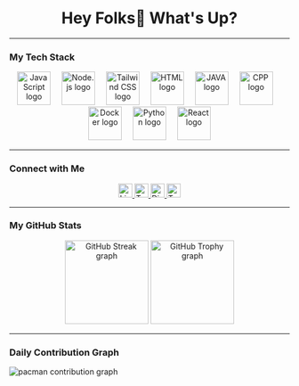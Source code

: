 <h1 align="center">Hey Folks👋 What's Up?</h1>

---

### My Tech Stack

<div align="center">
  <img src="https://skillicons.dev/icons?i=js" height="60" alt="JavaScript logo" />
  <img width="12" />
  <img src="https://skillicons.dev/icons?i=nodejs" height="60" alt="Node.js logo" />
  <img width="12" />
  <img src="https://skillicons.dev/icons?i=tailwind" height="60" alt="Tailwind CSS logo" />
  <img width="12" />
  <img src="https://skillicons.dev/icons?i=html" height="60" alt="HTML logo" />
  <img width="12" />
  <img src="https://skillicons.dev/icons?i=java" height="60" alt="JAVA logo" />
  <img width="12" />
  <img src="https://skillicons.dev/icons?i=cpp" height="60" alt="CPP logo" />
  <img width="12" />
  <img src="https://skillicons.dev/icons?i=docker" height="60" alt="Docker logo" />
  <img width="12" />
  <img src="https://skillicons.dev/icons?i=py" height="60" alt="Python logo" />
  <img width="12" />
  <img src="https://skillicons.dev/icons?i=react" height="60" alt="React logo" />
</div>

---

### Connect with Me

<div align="center">
  <a href="https://linkedin.com/in/your-linkedin-profile" target="_blank">
    <img src="https://img.shields.io/static/v1?message=LinkedIn&logo=linkedin&label=&color=0077B5&logoColor=white&labelColor=&style=for-the-badge" height="25" alt="LinkedIn logo" />
  </a>
  <a href="https://twitter.com/your-twitter-handle" target="_blank">
    <img src="https://img.shields.io/static/v1?message=Twitter&logo=twitter&label=&color=1DA1F2&logoColor=white&labelColor=&style=for-the-badge" height="25" alt="Twitter logo" />
  </a>
  <a href="https://discordapp.com/users/your-discord-id" target="_blank">
    <img src="https://img.shields.io/static/v1?message=Discord&logo=discord&label=&color=7289DA&logoColor=white&labelColor=&style=for-the-badge" height="25" alt="Discord logo" />
  </a>
  <a href="https://www.youtube.com/watch?v=dQw4w9WgXcQ" target="_blank">
    <img src="https://img.shields.io/static/v1?message=Twitch&logo=twitch&label=&color=9146FF&logoColor=white&labelColor=&style=for-the-badge" height="25" alt="Twitch logo" />
  </a>
</div>

---

### My GitHub Stats

<div align="center">
  <img src="https://streak-stats.demolab.com?user=RoBWarrior&locale=en&mode=daily&theme=dracula&hide_border=false&border_radius=5&order=3" height="150" alt="GitHub Streak graph" />
  <img src="https://github-profile-trophy.vercel.app?username=RoBWarrior&theme=dracula&column=-1&row=1&margin-w=8&margin-h=8&no-bg=false&no-frame=false&order=4" height="150" alt="GitHub Trophy graph" />
</div>

---

### Daily Contribution Graph

<picture>
  <source media="(prefers-color-scheme: dark)" srcset="https://raw.githubusercontent.com/RoBWarrior/RoBWarrior/output/pacman-contribution-graph-dark.svg">
  <source media="(prefers-color-scheme: light)" srcset="https://raw.githubusercontent.com/RoBWarrior/RoBWarrior/output/pacman-contribution-graph.svg">
  <img alt="pacman contribution graph" src="https://raw.githubusercontent.com/maurodesouza/maurodesouza/output/pacman-contribution-graph.svg">
</picture>
